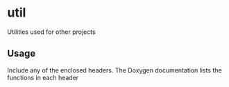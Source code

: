 # util
Utilities used for other projects

## Usage

Include any of the enclosed headers. The Doxygen documentation lists
the functions in each header
